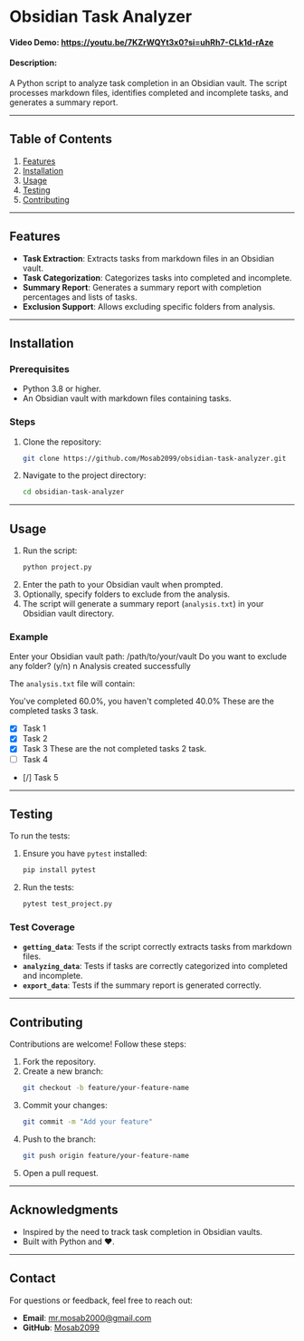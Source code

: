 # Obsidian Task Analyzer
#### Video Demo:  https://youtu.be/7KZrWQYt3x0?si=uhRh7-CLk1d-rAze
#### Description:
A Python script to analyze task completion in an Obsidian vault. The script processes markdown files, identifies completed and incomplete tasks, and generates a summary report.

---

## Table of Contents
1. [Features](#features)
2. [Installation](#installation)
3. [Usage](#usage)
4. [Testing](#testing)
5. [Contributing](#contributing)

---

## Features
- **Task Extraction**: Extracts tasks from markdown files in an Obsidian vault.
- **Task Categorization**: Categorizes tasks into completed and incomplete.
- **Summary Report**: Generates a summary report with completion percentages and lists of tasks.
- **Exclusion Support**: Allows excluding specific folders from analysis.

---

## Installation

### Prerequisites
- Python 3.8 or higher.
- An Obsidian vault with markdown files containing tasks.

### Steps
1. Clone the repository:
   ```bash
   git clone https://github.com/Mosab2099/obsidian-task-analyzer.git
   ```
2. Navigate to the project directory:
   ```bash
   cd obsidian-task-analyzer
   ```

---

## Usage

1. Run the script:
   ```bash
   python project.py
   ```
2. Enter the path to your Obsidian vault when prompted.
3. Optionally, specify folders to exclude from the analysis.
4. The script will generate a summary report (`analysis.txt`) in your Obsidian vault directory.

### Example

Enter your Obsidian vault path: /path/to/your/vault
Do you want to exclude any folder? (y/n) n
Analysis created successfully


The `analysis.txt` file will contain:

You've completed 60.0%, you haven't completed 40.0%
These are the completed tasks 3 task.
- [x] Task 1
- [x] Task 2
- [x] Task 3
These are the not completed tasks 2 task.
- [ ] Task 4
- [/] Task 5


---

## Testing

To run the tests:
1. Ensure you have `pytest` installed:
   ```bash
   pip install pytest
   ```
2. Run the tests:
   ```bash
   pytest test_project.py
   ```

### Test Coverage
- **`getting_data`**: Tests if the script correctly extracts tasks from markdown files.
- **`analyzing_data`**: Tests if tasks are correctly categorized into completed and incomplete.
- **`export_data`**: Tests if the summary report is generated correctly.

---

## Contributing

Contributions are welcome! Follow these steps:
1. Fork the repository.
2. Create a new branch:
   ```bash
   git checkout -b feature/your-feature-name
   ```
3. Commit your changes:
   ```bash
   git commit -m "Add your feature"
   ```
4. Push to the branch:
   ```bash
   git push origin feature/your-feature-name
   ```
5. Open a pull request.

---


## Acknowledgments
- Inspired by the need to track task completion in Obsidian vaults.
- Built with Python and ❤️.

---

## Contact

For questions or feedback, feel free to reach out:
- **Email**: mr.mosab2000@gmail.com
- **GitHub**: [Mosab2099](https://github.com/Mosab2099)
